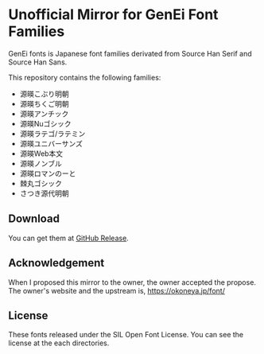 # Unofficial Mirror for GenEi Font Families
GenEi fonts is Japanese font families derivated from Source Han Serif and Source Han Sans.

This repository contains the following families:

- 源暎こぶり明朝
- 源暎ちくご明朝
- 源暎アンチック
- 源暎Nuゴシック
- 源暎ラテゴ/ラテミン
- 源暎ユニバーサンズ
- 源暎Web本文
- 源暎ノンブル
- 源暎ロマンのーと
- 棘丸ゴシック
- さつき源代明朝

## Download
You can get them at [GitHub Release](https://github.com/ta2gch/genei-fonts-mirror/releases).

## Acknowledgement
When I proposed this mirror to the owner, the owner accepted the propose.
The owner's website and the upstream is, https://okoneya.jp/font/

## License
These fonts released under the SIL Open Font License.
You can see the license at the each directories.
